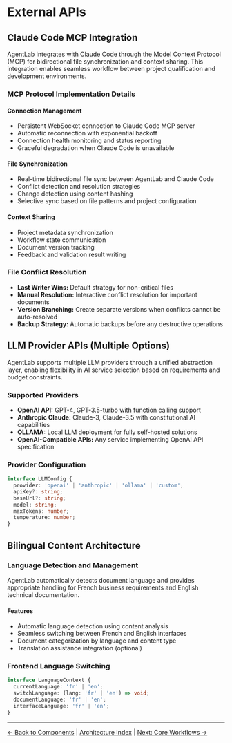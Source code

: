 # External APIs

## Claude Code MCP Integration

AgentLab integrates with Claude Code through the Model Context Protocol (MCP) for bidirectional file synchronization and context sharing. This integration enables seamless workflow between project qualification and development environments.

### MCP Protocol Implementation Details

#### Connection Management
- Persistent WebSocket connection to Claude Code MCP server
- Automatic reconnection with exponential backoff
- Connection health monitoring and status reporting
- Graceful degradation when Claude Code is unavailable

#### File Synchronization
- Real-time bidirectional file sync between AgentLab and Claude Code
- Conflict detection and resolution strategies
- Change detection using content hashing
- Selective sync based on file patterns and project configuration

#### Context Sharing
- Project metadata synchronization
- Workflow state communication
- Document version tracking
- Feedback and validation result writing

### File Conflict Resolution
- **Last Writer Wins:** Default strategy for non-critical files
- **Manual Resolution:** Interactive conflict resolution for important documents
- **Version Branching:** Create separate versions when conflicts cannot be auto-resolved
- **Backup Strategy:** Automatic backups before any destructive operations

## LLM Provider APIs (Multiple Options)

AgentLab supports multiple LLM providers through a unified abstraction layer, enabling flexibility in AI service selection based on requirements and budget constraints.

### Supported Providers
- **OpenAI API:** GPT-4, GPT-3.5-turbo with function calling support
- **Anthropic Claude:** Claude-3, Claude-3.5 with constitutional AI capabilities
- **OLLAMA:** Local LLM deployment for fully self-hosted solutions
- **OpenAI-Compatible APIs:** Any service implementing OpenAI API specification

### Provider Configuration
```typescript
interface LLMConfig {
  provider: 'openai' | 'anthropic' | 'ollama' | 'custom';
  apiKey?: string;
  baseUrl?: string;
  model: string;
  maxTokens: number;
  temperature: number;
}
```

## Bilingual Content Architecture

### Language Detection and Management
AgentLab automatically detects document language and provides appropriate handling for French business requirements and English technical documentation.

#### Features
- Automatic language detection using content analysis
- Seamless switching between French and English interfaces
- Document categorization by language and content type
- Translation assistance integration (optional)

### Frontend Language Switching
```typescript
interface LanguageContext {
  currentLanguage: 'fr' | 'en';
  switchLanguage: (lang: 'fr' | 'en') => void;
  documentLanguage: 'fr' | 'en';
  interfaceLanguage: 'fr' | 'en';
}
```

---
[← Back to Components](components.md) | [Architecture Index](index.md) | [Next: Core Workflows →](core-workflows.md)